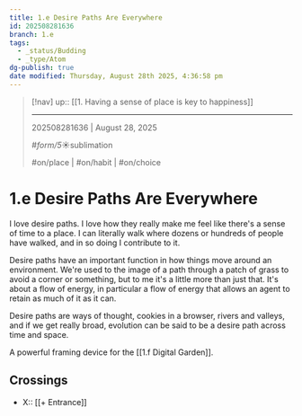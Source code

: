 ```yaml
---
title: 1.e Desire Paths Are Everywhere
id: 202508281636
branch: 1.e
tags:
  - _status/Budding
  - _type/Atom
dg-publish: true
date modified: Thursday, August 28th 2025, 4:36:58 pm
---
```


> [!nav]
> up:: [[1. Having a sense of place is key to happiness]]
>
> ---
> 202508281636 | August 28, 2025
>
> #_form/5_☀︎sublimation
>
> #on/place | #on/habit | #on/choice

# 1.e Desire Paths Are Everywhere

I love desire paths. I love how they really make me feel like there's a sense of time to a place. I can literally walk where dozens or hundreds of people have walked, and in so doing I contribute to it.

Desire paths have an important function in how things move around an environment. We're used to the image of a path through a patch of grass to avoid a corner or something, but to me it's a little more than just that. It's about a flow of energy, in particular a flow of energy that allows an agent to retain as much of it as it can.

Desire paths are ways of thought, cookies in a browser, rivers and valleys, and if we get really broad, evolution can be said to be a desire path across time and space.

A powerful framing device for the [[1.f Digital Garden]].

## Crossings

- X:: [[+ Entrance]]
